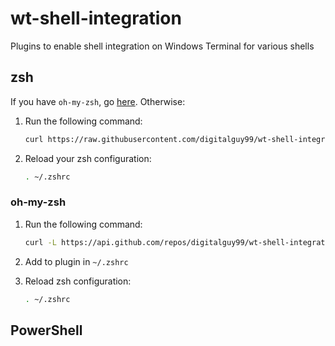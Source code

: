 # wt-shell-integration
Plugins to enable shell integration on Windows Terminal for various shells

## zsh
If you have `oh-my-zsh`, go [here](#oh-my-zsh). Otherwise:
1. Run the following command:
    ```zsh
    curl https://raw.githubusercontent.com/digitalguy99/wt-shell-integration/main/oh-my-zsh/wt-shell-integration/wt-shell-integration.plugin.zsh >> ~/.zshrc
    ```

2. Reload your zsh configuration:
    ```zsh
    . ~/.zshrc
    ```

### oh-my-zsh
1. Run the following command:
    ```zsh
    curl -L https://api.github.com/repos/digitalguy99/wt-shell-integration/tarball/main | tar -xz --wildcards --strip=3 --one-top-level=${ZSH_CUSTOM:-~/.oh-my-zsh/custom}/plugins/wt-shell-integration '*/oh-my-zsh/wt-shell-integration/*'
    ```

2. Add to plugin in `~/.zshrc`

3. Reload zsh configuration:
    ```zsh
    . ~/.zshrc
    ```

## PowerShell
